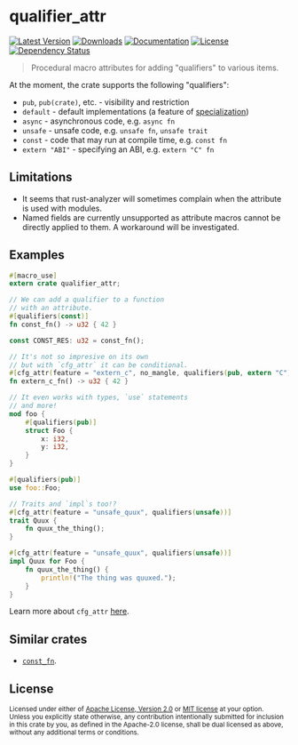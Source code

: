 # qualifier_attr

[![Latest Version](https://img.shields.io/crates/v/qualifier_attr.svg)][`qualifier_attr`]
[![Downloads](https://img.shields.io/crates/d/qualifier_attr.svg)][`qualifier_attr`]
[![Documentation](https://docs.rs/qualifier_attr/badge.svg)][`qualifier_attr`/docs]
[![License](https://img.shields.io/crates/l/qualifier_attr.svg)][`qualifier_attr`/license]
[![Dependency Status](https://deps.rs/repo/github/JohnScience/qualifier_attr/status.svg)][`qualifier_attr`/dep_status]

> Procedural macro attributes for adding "qualifiers" to various items.

At the moment, the crate supports the following "qualifiers":

* `pub`, `pub(crate)`, etc. - visibility and restriction
* `default` - default implementations (a feature of [specialization](https://doc.rust-lang.org/unstable-book/language-features/specialization.html
))
* `async` - asynchronous code, e.g. `async fn`
* `unsafe` - unsafe code, e.g. `unsafe fn`, `unsafe trait`
* `const` - code that may run at compile time, e.g. `const fn`
* `extern "ABI"` - specifying an ABI, e.g. `extern "C" fn`

## Limitations

* It seems that rust-analyzer will sometimes complain when the attribute is used with modules.
* Named fields are currently unsupported as attribute macros cannot be directly applied to them. A workaround will be investigated.

## Examples

```rust
#[macro_use]
extern crate qualifier_attr;

// We can add a qualifier to a function
// with an attribute.
#[qualifiers(const)]
fn const_fn() -> u32 { 42 }

const CONST_RES: u32 = const_fn();

// It's not so impresive on its own
// but with `cfg_attr` it can be conditional.
#[cfg_attr(feature = "extern_c", no_mangle, qualifiers(pub, extern "C"))]
fn extern_c_fn() -> u32 { 42 }

// It even works with types, `use` statements
// and more!
mod foo {
    #[qualifiers(pub)]
    struct Foo {
        x: i32,
        y: i32,
    }
}

#[qualifiers(pub)]
use foo::Foo;

// Traits and `impl`s too!?
#[cfg_attr(feature = "unsafe_quux", qualifiers(unsafe))]
trait Quux {
    fn quux_the_thing();
}

#[cfg_attr(feature = "unsafe_quux", qualifiers(unsafe))]
impl Quux for Foo {
    fn quux_the_thing() {
        println!("The thing was quuxed.");
    }
}

```

Learn more about `cfg_attr` [here](https://doc.rust-lang.org/reference/conditional-compilation.html#the-cfg_attr-attribute).

## Similar crates

* [`const_fn`](https://crates.io/crates/const_fn).

## License

<sup>
Licensed under either of <a href="LICENSE-APACHE">Apache License, Version
2.0</a> or <a href="LICENSE-MIT">MIT license</a> at your option.
</sup>

<br>

<sub>
Unless you explicitly state otherwise, any contribution intentionally submitted
for inclusion in this crate by you, as defined in the Apache-2.0 license, shall
be dual licensed as above, without any additional terms or conditions.
</sub>

[`qualifier_attr`]: https://crates.io/crates/qualifier_attr
[`qualifier_attr`/docs]: https://docs.rs/qualifier_attr
[`qualifier_attr`/license]: https://github.com/JohnScience/qualifier_attr#license
[`qualifier_attr`/dep_status]: https://deps.rs/repo/github/JohnScience/qualifier_attr
